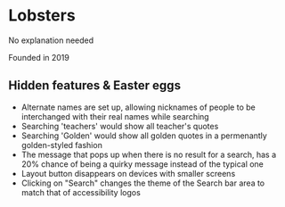 # Lobsters
No explanation needed

Founded in 2019

## Hidden features & Easter eggs
- Alternate names are set up, allowing nicknames of people to be interchanged with their real names while searching
- Searching 'teachers' would show all teacher's quotes
- Searching 'Golden' would show all golden quotes in a permenantly golden-styled fashion
- The message that pops up when there is no result for a search, has a 20% chance of being a quirky message instead of the typical one
- Layout button disappears on devices with smaller screens
- Clicking on "Search" changes the theme of the Search bar area to match that of accessibility logos